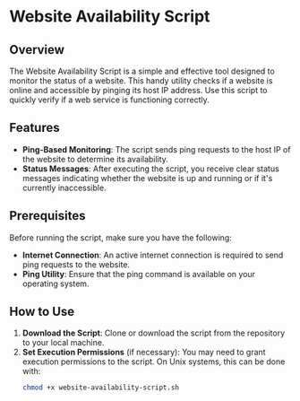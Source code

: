 # Website Availability Script

## Overview
The Website Availability Script is a simple and effective tool designed to monitor the status of a website. This handy utility checks if a website is online and accessible by pinging its host IP address. Use this script to quickly verify if a web service is functioning correctly.

## Features
- **Ping-Based Monitoring**: The script sends ping requests to the host IP of the website to determine its availability.
- **Status Messages**: After executing the script, you receive clear status messages indicating whether the website is up and running or if it's currently inaccessible.

## Prerequisites
Before running the script, make sure you have the following:
- **Internet Connection**: An active internet connection is required to send ping requests to the website.
- **Ping Utility**: Ensure that the ping command is available on your operating system.

## How to Use
1. **Download the Script**: Clone or download the script from the repository to your local machine.
2. **Set Execution Permissions** (if necessary): You may need to grant execution permissions to the script. On Unix systems, this can be done with:
   ```sh
   chmod +x website-availability-script.sh
